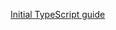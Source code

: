 [Initial TypeScript guide](https://blog.logrocket.com/how-why-a-guide-to-using-typescript-with-react-fffb76c61614)
